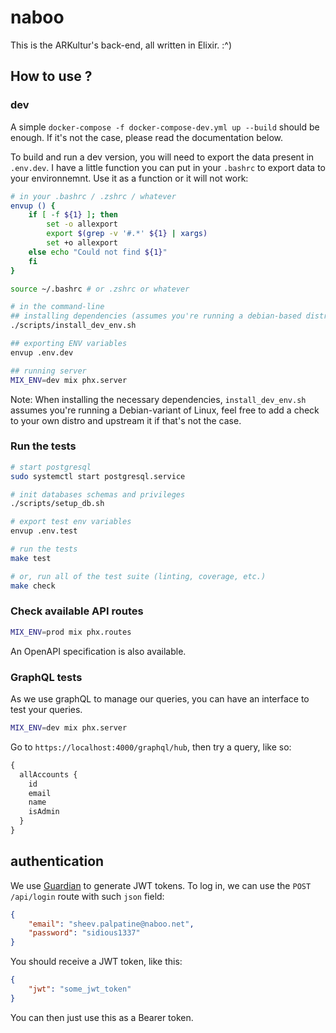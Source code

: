 # naboo

This is the ARKultur's back-end, all written in Elixir. :^)

## How to use ?

### dev

A simple `docker-compose -f docker-compose-dev.yml up --build` should be enough.
If it's not the case, please read the documentation below.

To build and run a dev version, you will need to export the data present in `.env.dev`.
I have a little function you can put in your `.bashrc` to export data to your environnemnt.
Use it as a function or it will not work:

```bash
# in your .bashrc / .zshrc / whatever
envup () {
    if [ -f ${1} ]; then
        set -o allexport
        export $(grep -v '#.*' ${1} | xargs)
        set +o allexport
    else echo "Could not find ${1}"
    fi
}

source ~/.bashrc # or .zshrc or whatever

# in the command-line
## installing dependencies (assumes you're running a debian-based distro)
./scripts/install_dev_env.sh

## exporting ENV variables
envup .env.dev

## running server
MIX_ENV=dev mix phx.server
```

Note: When installing the necessary dependencies, `install_dev_env.sh` assumes you're running a Debian-variant of Linux,
feel free to add a check to your own distro and upstream it if that's not the case.

### Run the tests

```bash
# start postgresql
sudo systemctl start postgresql.service

# init databases schemas and privileges
./scripts/setup_db.sh

# export test env variables
envup .env.test

# run the tests
make test

# or, run all of the test suite (linting, coverage, etc.)
make check
```

### Check available API routes

```bash
MIX_ENV=prod mix phx.routes
```

An OpenAPI specification is also available.

### GraphQL tests

As we use graphQL to manage our queries, you can have an interface to test
your queries.

```bash
MIX_ENV=dev mix phx.server
```

Go to `https://localhost:4000/graphql/hub`, then try a query, like so:

```graphql
{
  allAccounts {
    id
    email
    name
    isAdmin
  }
}
```

## authentication

We use [Guardian](https://github.com/ueberauth/guardian) to generate JWT tokens.
To log in, we can use the `POST /api/login` route with such `json` field:

```json
{
	"email": "sheev.palpatine@naboo.net",
	"password": "sidious1337"
}
```

You should receive a JWT token, like this:

```json
{
	"jwt": "some_jwt_token"
}
```

You can then just use this as a Bearer token.

